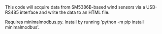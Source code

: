 This code will acquire data from SM5386B-based wind sensors via a USB-RS485 interface and write the data to an HTML file.

Requires minimalmodbus.py. Install by running 'python -m pip install minimalmodbus'.
